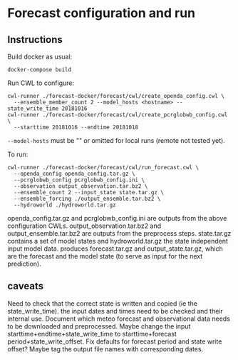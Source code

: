 # Forecast configuration and run #

## Instructions ##

Build docker as usual:
```
docker-compose build
```

Run CWL to configure:
```
cwl-runner ./forecast-docker/forecast/cwl/create_openda_config.cwl \
  --ensemble_member_count 2 --model_hosts <hostname> --state_write_time 20181016
cwl-runner ./forecast-docker/forecast/cwl/create_pcrglobwb_config.cwl \
  --starttime 20181016 --endtime 20181018 
```

```--model-hosts``` must be "" or omitted for local runs (remote not tested yet).

To run:

```
cwl-runner ./forecast-docker/forecast/cwl/run_forecast.cwl \
  --openda_config openda_config.tar.gz \
  --pcrglobwb_config pcrglobwb_config.ini \
  --observation output_observation.tar.bz2 \
  --ensemble_count 2 --input_state state.tar.gz \
  --ensemble_forcing ./output_ensemble.tar.bz2 \
  --hydroworld ./hydroworld.tar.gz
```
openda_config.tar.gz and pcrglobwb_config.ini are outputs from the above configuration CWLs. 
output_observation.tar.bz2 and output_ensemble.tar.bz2 are outputs from the preprocess steps. state.tar.gz contains
a set of model states and hydroworld.tar.gz the state independent input model data. produces forecast.tar.gz and output_state.tar.gz, which are the forecast and the model state (to serve as input for the next prediction).

## caveats ##

Need to check that the correct state is written and copied (ie the state_write_time). the input dates and times need to be checked and their internal use. Document which meteo forecast and observational data needs to be downloaded and preprocessed. Maybe change the input starttime+endtime+state_write_time to starttime+forecast period+state_write_offset. Fix defaults for forecast period and state write offset? Maybe tag the output file names with corresponding dates.

